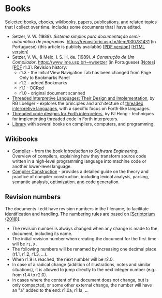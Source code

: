 # Books

Selected books, ebooks, wikibooks, papers, publications, and related topics that I collect over time. Includes some documents that I have edited.

* Setzer, V. W. (1988). *Sistema simples para documentação semi-automática de programas*. <https://repositorio.usp.br/item/000781431> (in Portuguese) (this article is publicly available) [[PDF version](autodoc/autodoc.pdf)] [[HTML version](autodoc/autodoc.md)]
* Setzer, V. W., & Melo, I. S. H. de. (1989). *A Construção de Um Compilador*. <https://www.ime.usp.br/~vwsetzer> (in Portuguese) [[Notes](bcomp/bcomp.md)] [[PDF](bcomp/A_Construcao_de_um_Compilador_(r1.3)-Setzer.pdf) r1.3]. Revision history:
    * r1.3 - the Initial View Navigation Tab has been changed from Page Only to Bookmarks Panel
    * r1.2 - added Bookmarks
    * r1.1 - OCRed
    * r1.0 - original document scanned
* [Threaded Interpretive Languages: Their Design and Implementation](https://vdoc.pub/documents/threaded-interpretive-languages-their-design-and-implementation-1seph9gct7uo), by RG Loeliger - explores the principles and architecture of [threaded interpretive languages](https://en.wikipedia.org/wiki/Threaded_code), with a specific focus on Forth-like languages. 
* [Threaded code designs for Forth interpreters](https://dl.acm.org/doi/10.1145/146559.146561), by PJ Hong - techniques for implementing threaded code in Forth interpreters.
* [Library](https://vdoc.pub/search/compiler) with several books on compilers, computers, and programming.


## Wikibooks

* [Compiler](https://en.wikibooks.org/wiki/Introduction_to_Software_Engineering/Tools/Compiler) - from the book *Introduction to Software Engineering*. Overview of compilers, explaining how they transform source code written in a high-level programming language into machine code or another lower-level language.
* [Compiler Construction](https://en.wikibooks.org/wiki/Compiler_Construction) - provides a detailed guide on the theory and practice of compiler construction, including lexical analysis, parsing, semantic analysis, optimization, and code generation.


## Revision numbers

The documents I edit have revision numbers in the filename, to facilitate identification and handling. The numbering rules are based on [[Scriptorium (2018)](https://www.epublibre.org/libro/detalle/2398)].

* The revision number is always changed when any change is made to the document, including its name.
* The initial revision number when creating the document for the first time will be `r1.0` .
* The following numbers will be renamed by increasing one decimal place (r1.1, r1.2, r1.3, ...).
* When r1.9 is reached, the next number will be r2.0.
* In case of a radical change (addition of illustrations, notes and similar situations), it is allowed to jump directly to the next
integer number (e.g.: from r1.4 to r2.0).
* In cases where the content of the document does not change, but is only compacted, or some other external change, the number will have an "a" added to the end: r1.0a, r1.1a, ...

